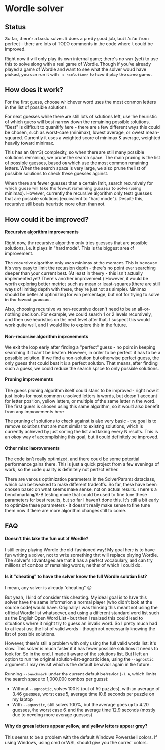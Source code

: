 # Wordle solver

## Status

So far, there's a basic solver. It does a pretty good job, but it's far from perfect - there are lots of TODO comments in the code where it could be improved.

Right now it will only play its own internal game; there's no way (yet) to use this to solve along with a real game of Wordle.
Though if you've already played a game of Wordle and want to see what the solver would have picked, you can run it with `-s <solution>` to have it play the same game.

## How does it work?

For the first guess, choose whichever word uses the most common letters in the list of possible solutions.

For next guesses while there are still lots of solutions left, use the heuristic of which guess will best narrow down the remaining possible solutions.
"Best" is difficult to quanitify here - there are a few different ways this could be chosen, such as worst-case (minimax), lowest average, or lowest mean-squared.
Currently it uses a weighted score of minimax & average, weighted heavily toward minimax.

This has an O(n^3) complexity, so when there are still many possible solutions remaining, we prune the search space.
The main pruning is the list of possible guesses, based on which use the most common remaining letters.
When the search space is very large, we also prune the list of possible solutions to check these guesses against.

When there are fewer guesses than a certain limit, search recursively for which guess will take the fewest remaining guesses to solve (using minimax).
However, currently the recursive algorithm only tests guesses that are possible solutions (equivalent to "hard mode").
Despite this, recursive still beats heuristic more often than not.

## How could it be improved?

#### Recursive algorithm improvements

Right now, the recursive algorithm only tries guesses that are possible solutions, i.e. it plays in "hard mode".
This is the biggest area of improvement.

The recursive algorithm only uses minimax at the moment.
This is because it's very easy to limit the recursion depth - there's no point ever searching deeper than your current best.
(At least in theory - this isn't actually implemented yet! There's another improvement.)
However, it would be worth exploring better metrics such as mean or least-squares (there are still ways of limiting depth with these, they're just not as simple). 
Minimax should be better at optimizing for win percentage, but not for trying to solve in the fewest guesses.

Also, choosing recursive vs non-recursive doesn't need to be an all-or-nothing decision.
For example, we could search 1 or 2 levels recursively, and then use heuristics on the next level after that.
I suspect this would work quite well, and I would like to explore this in the future.

#### Non-recursive algorithm improvements

We exit the loop early after finding a "perfect" guess - no point in keeping searching if it can't be beaten.
However, in order to be perfect, it has to be a possible solution.
If we find a non-solution but otherwise perfect guess, the only guess that could beat it is a perfect solution.
That means, after finding such a guess, we could reduce the search space to only possible solutions.

#### Pruning improvements

The guess pruning algorithm itself could stand to be improved - right now it just looks for most common unsolved letters
in words, but doesn't account for letter position, yellow letters, or multiple of the same letter in the word.
The first guess is chosen using this same algorithm, so it would also benefit from any improvements here.

The pruning of solutions to check against is also very basic - the goal is to remove solutions that are most similar to
existing solutions, which is currently achieved by just sorting the list and taking every N results.
This is an _okay_ way of accomplishing this goal, but it could definitely be improved.

#### Other misc improvements

The code isn't really optimized, and there could be some potential performance gains there.
This is just a quick project from a few evenings of work, so the code quality is definitely not perfect either.

There are various optimization parameters in the SolverParams dataclass, which can be tweaked to make different tradeoffs.
So far, these have been chosen based on what seems make sense, not on actual results.
There's a benchmarking/A-B testing mode that could be used to fine tune these parameters for best results, but so far I haven't done this.
It's still a bit early to optimize these parameters - it doesn't really make sense to fine tune them now if there are more algorithm changes still to come.

## FAQ

#### Doesn't this take the fun out of Wordle?

I still enjoy playing Wordle the old-fashioned way!
My goal here is to have fun writing a solver, not to write something that will replace playing Wordle. 
The solver's advantages are that it has a perfect vocabulary, and can try millions of combos of remaining words, neither of which I could do.

#### Is it "cheating" to have the solver know the full Wordle solution list?

I mean, any solver is already "cheating" :wink:

But yeah, I kind of consider this cheating.
My ideal goal is to have this solver have the same information a normal player (who didn't look at the source code) would have.
Originally I was thinking this meant not using the official Wordle list whatsoever, and using a different standard word list such as the English Open Word List - but then I realized this could lead to situations where it might try to guess an invalid word.
So I pretty much had to at least use the list of valid words - though not necessarily knowing the list of possible solutions.

However, there's still a problem with only using the full valid words list: it's slow.
This solver is much faster if it has fewer possible solutions it needs to look for.
So in the end, I made it aware of the solutions list.
But I left an option to run the original solution-list-agnostic idea, using the `--agnostic` argument.
I may revisit which is the default behavior again in the future.

Running `--benchmark` under the current default behavior (`-l 6`, which limits the search space to 1,000,000 combos per guess):
* Without `--agnostic`, solves 100% (out of 50 puzzles), with an average of 3.46 guesses, worst case 5, average time 10.8 seconds per puzzle on my laptop
* With `--agnostic`, still solves 100%, but the average goes up to 4.20 guesses, the worst case 6, and the average time 12.9 seconds (mostly due to needing more average guesses)

#### Why do green letters appear yellow, and yellow letters appear grey?

This seems to be a problem with the default Windows Powershell colors.
If using Windows, using cmd or WSL should give you the correct colors.
